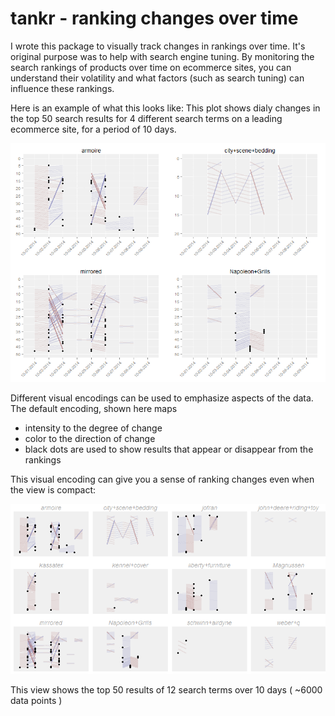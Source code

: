 
# tankr - ranking changes over time

I wrote this package to visually track changes in rankings over time. It's original purpose was to help with search engine tuning.  By monitoring the search rankings of products over time on ecommerce sites, you can understand their volatility and what factors (such as search tuning) can influence these rankings.  

Here is an example of what this looks like:  This plot shows dialy changes in the top 50 search results for 4 different search terms on a leading ecommerce site, for a period of 10 days. 

![example plot](/img/example.png?raw=true)

Different visual encodings can be used to emphasize aspects of the data.  The default encoding, shown here maps
 - intensity to the degree of change
 - color to the direction of change
 - black dots are used to show results that appear or disappear from the rankings

This visual encoding can give you a sense of ranking changes even when the view is compact:

![example compact plot](/img/example_small_scale.png?raw=true)

This view shows the top 50 results of 12 search terms over 10 days ( ~6000 data points )